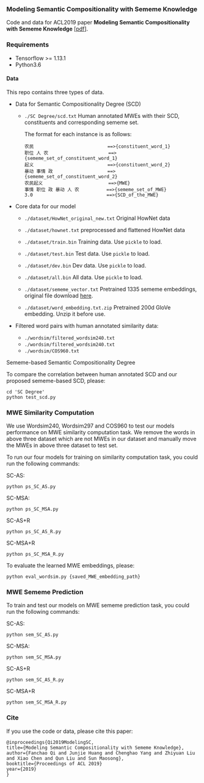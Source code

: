 ### Modeling Semantic Compositionality with Sememe Knowledge

Code and data for ACL2019 paper **Modeling Semantic Compositionality with Sememe Knowledge** [[pdf](https://www.aclweb.org/anthology/P19-1571)].
### Requirements

- Tensorflow >= 1.13.1
- Python3.6

#### Data

This repo contains three types of data. 

- Data for Semantic Compositionality Degree (SCD)

  - `./SC Degree/scd.txt` Human annotated MWEs with their SCD, constituents and corresponding sememe set.

    The format for each instance is as follows:

    ```
    农民                           ==>{constituent_word_1}
    职位 人 农                      ==>{sememe_set_of_constituent_word_1}
    起义                           ==>{constituent_word_2}
    暴动 事情 政                    ==>{sememe_set_of_constituent_word_2}
    农民起义                        ==>{MWE}
    事情 职位 政 暴动 人 农          ==>{sememe_set_of_MWE}
    3.0                           ==>{SCD_of_the_MWE}
    ```

- Core data for our model

  - `./dataset/HowNet_original_new.txt`  Original HowNet data

  - `./dataset/hownet.txt` preprocessed and flattened HowNet data

  - `./dataset/train.bin` Training data. Use `pickle` to load.

  - `./dataset/test.bin` Test data. Use `pickle` to load.

  - `./dataset/dev.bin` Dev data. Use `pickle` to load.

  - `./dataset/all.bin` All data. Use `pickle` to load.

  - `./dataset/sememe_vector.txt` Pretrained 1335 sememe embeddings, original file download [here](https://cloud.tsinghua.edu.cn/d/76ab4a71efa541bd8eb3/).

  - `./dataset/word_embedding.txt.zip` Pretrained 200d GloVe embedding. Unzip it before use.

- Filtered word pairs with human annotated similarity data:
  - `./wordsim/filtered_wordsim240.txt   `
  - `./wordsim/filtered_wordsim240.txt   `
  - `./wordsim/COS960.txt   `

Sememe-based Semantic Compositionality Degree

To compare the correlation between human annotated SCD and our proposed sememe-based SCD, please:

```
cd 'SC Degree'
python test_scd.py
```

### MWE Similarity Computation

We use Wordsim240, Wordsim297 and COS960 to test our models performance on MWE similarity computation task. We remove the words in above three dataset which are not MWEs in our dataset and manually move the MWEs in above three dataset to test set.

To run our four models for training on similarity computation task, you could run the following commands: 

SC-AS: 

```
python ps_SC_AS.py
```

SC-MSA:

```
python ps_SC_MSA.py
```

SC-AS+R

```
python ps_SC_AS_R.py
```

SC-MSA+R

```
python ps_SC_MSA_R.py 
```

To evaluate the learned MWE embeddings, please:

```
python eval_wordsim.py {saved_MWE_embedding_path} 
```

### MWE Sememe Prediction

To train and test our models on MWE sememe prediction task, you could run the following commands:

SC-AS: 

```
python sem_SC_AS.py
```

SC-MSA:

```
python sem_SC_MSA.py
```

SC-AS+R

```
python sem_SC_AS_R.py
```

SC-MSA+R

```
python sem_SC_MSA_R.py 
```

### Cite

If you use the code or data, please cite this paper:

```
@inproceedings{Qi2019ModelingSC,
title={Modeling Semantic Compositionality with Sememe Knowledge},
author={Fanchao Qi and Junjie Huang and Chenghao Yang and Zhiyuan Liu and Xiao Chen and Qun Liu and Sun Maosong},
booktitle={Proceedings of ACL 2019}
year={2019}
}
```


